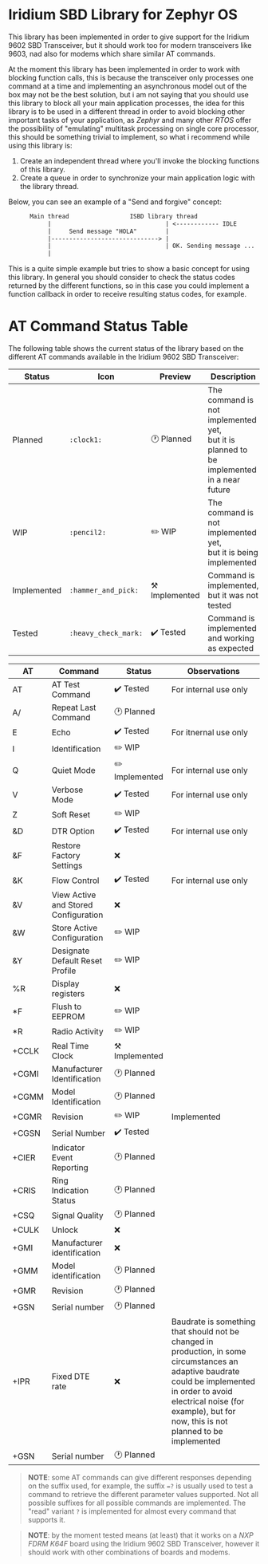 # Iridium SBD Library for Zephyr OS
This library has been implemented in order to give support for the Iridium 9602 SBD Transceiver, but it should work too for modern transceivers like 9603, nad also for modems which share similar AT commands.

At the moment this library has been implemented in order to work with blocking function calls, this is because the transceiver only processes one command at a time and implementing an asynchronous model out of the box may not be the best solution, but i am not saying that you should use this library to block all your main application processes, the idea for this library is to be used in a different thread in order to avoid blocking other important tasks of your application, as *Zephyr* and many other *RTOS* offer the possibility of "emulating" multitask processing on single core processor, this should be something trivial to implement, so what i recommend while using this library is:

1. Create an independent thread where you'll invoke the blocking functions of this library.
2. Create a queue in order to synchronize your main application logic with the library thread.

Below, you can see an example of a "Send and forgive" concept:
``` txt
      Main thread                 ISBD library thread 
           |                                | <------------ IDLE
           |     Send message "HOLA"        |
           |------------------------------> |
           |                                | OK. Sending message ...
           |                 
```
This is a quite simple example but tries to show a basic concept for using this library. In general you should consider to check the status codes returned by the different functions, so in this case you could implement a function callback in order to receive resulting status codes, for example.

# AT Command Status Table
The following table shows the current status of the library based on the different AT commands available in the Iridium 9602 SBD Transceiver:

| Status | Icon | Preview | Description |
|--|--|----|----|
| Planned | `:clock1:` | :clock1: Planned |  The command is not implemented yet, <br/> but it is planned to be implemented in a near future |
| WIP | `:pencil2:` | :pencil2: WIP | The command is not implemented yet, <br/> but it is being implemented | 
| Implemented | `:hammer_and_pick:` | :hammer_and_pick: Implemented | Command is implemented, but it was not tested |
| Tested | `:heavy_check_mark:` | :heavy_check_mark: Tested | Command is implemented and working as expected |


| AT | Command | Status | Observations |
| -- | -- | -- | -- |
| AT | AT Test Command | :heavy_check_mark: Tested | For internal use only |
| A/ | Repeat Last Command | :clock1: Planned | |
| E | Echo | :heavy_check_mark: Tested | For itnernal use only |
| I | Identification | :pencil2: WIP | |
| Q | Quiet Mode | :pencil2: Implemented | For internal use only |
| V | Verbose Mode | :heavy_check_mark: Tested | For internal use only |
| Z | Soft Reset | :pencil2: WIP |  |
| &D | DTR Option | :heavy_check_mark: Tested | For internal use only |
| &F | Restore Factory Settings | :x: | |
| &K | Flow Control | :heavy_check_mark: Tested | For internal use only |
| &V | View Active and Stored Configuration | :x: | |
| &W | Store Active Configuration | :pencil2: WIP | |
| &Y | Designate Default Reset Profile | :pencil2: WIP | |
| %R | Display registers | :x: | |
| *F | Flush to EEPROM | :pencil2: WIP | |
| *R | Radio Activity | :pencil2: WIP |  |
| +CCLK | Real Time Clock | :hammer_and_pick: Implemented |  |
| +CGMI | Manufacturer Identification | :clock1: Planned |  |
| +CGMM | Model Identification | :clock1: Planned |  |
| +CGMR | Revision | :pencil2: WIP | Implemented |
| +CGSN | Serial Number | :heavy_check_mark: Tested |  |
| +CIER | Indicator Event Reporting | :clock1: Planned |  | 
| +CRIS | Ring Indication Status | :clock1: Planned |  |
| +CSQ | Signal Quality | :clock1: Planned |  |
| +CULK | Unlock | :x: |  |
| +GMI | Manufacturer identification | :x: |  |
| +GMM | Model identification | :clock1: Planned |  |
| +GMR | Revision | :clock1: Planned |  |
| +GSN | Serial number | :clock1: Planned |  |
| +IPR | Fixed DTE rate | :x: | Baudrate is something that should not be changed in production, in some circumstances an adaptive baudrate could be implemented in order to avoid electrical noise (for example), but for now, this is not planned to be implemented |
| +GSN | Serial number | :clock1: Planned |  |

> **NOTE**: some AT commands can give different responses depending on the suffix used, for example, the suffix `=?` is usually used to test a command to retrieve the different parameter values supported. Not all possible suffixes for all possible commands are implemented. The "read" variant `?` is implemented for almost every command that supports it.

> **NOTE**: by the moment tested means (at least) that it works on a *NXP FDRM K64F* board using the Iridium 9602 SBD Transceiver, however it should work with other combinations of boards and modems.